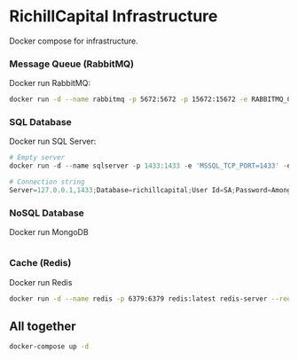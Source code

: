 # RichillCapital Infrastructure

Docker compose for infrastructure.

### Message Queue (RabbitMQ)

Docker run RabbitMQ:

```bash
docker run -d --name rabbitmq -p 5672:5672 -p 15672:15672 -e RABBITMQ_CONFIG_FILE=/etc/rabbitmq/rabbitmq.conf -e RABBITMQ_DEFAULT_USER=msat7201 -e RABBITMQ_DEFAULT_PASS=among7201 -v /path/to/rabbitmq.conf:/etc/rabbitmq/rabbitmq.conf rabbitmq:3-management
```

### SQL Database

Docker run SQL Server:

```powershell
# Empty server
docker run -d --name sqlserver -p 1433:1433 -e 'MSSQL_TCP_PORT=1433' -e 'MSSQL_TCP_ADDR=0.0.0.0' -e 'ACCEPT_EULA=Y' -e 'MSSQL_SA_USER=msat7201' 'SA_PASSWORD=Among7201' mcr.microsoft.com/mssql/server:2022-latest 

# Connection string
Server=127.0.0.1,1433;Database=richillcapital;User Id=SA;Password=Among7201;
```

### NoSQL Database

Docker run MongoDB

```powershell
```

### Cache (Redis)

Docker run Redis

```bash
docker run -d --name redis -p 6379:6379 redis:latest redis-server --requirepass among7201
```

## All together

```bash
docker-compose up -d
```
